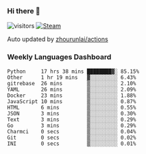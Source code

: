 ### Hi there 👋

![visitors](https://visitor-badge.glitch.me/badge?page_id=zhourunlai)
[![Steam](https://img.shields.io/badge/dynamic/json?label=Steam&query=%24.data.totalSubs&url=https%3A%2F%2Fapi.spencerwoo.com%2Fsubstats%2F%3Fsource%3DsteamGames%26queryKey%3D76561198285156854&suffix=%20Games&logo=steam&labelColor=134375&color=0b1a37&longCache=true)](http://steamcommunity.com/profiles/76561198285156854)

Auto updated by <a href="https://github.com/zhourunlai/zhourunlai/actions" target="_blank">zhourunlai/actions</a>

### Weekly Languages Dashboard

<!--PART:wakatime-->
```text
Python     17 hrs 38 mins ████████▓░ 85.15%
Other      1 hr 19 mins   ▓░░░░░░░░░ 6.43%
gitrebase  26 mins        ▒░░░░░░░░░ 2.10%
YAML       26 mins        ▒░░░░░░░░░ 2.09%
Docker     23 mins        ▒░░░░░░░░░ 1.88%
JavaScript 10 mins        ▒░░░░░░░░░ 0.87%
HTML       6 mins         ▒░░░░░░░░░ 0.55%
JSON       3 mins         ▒░░░░░░░░░ 0.30%
Text       3 mins         ▒░░░░░░░░░ 0.29%
Go         3 mins         ▒░░░░░░░░░ 0.29%
Charmci    0 secs         ▒░░░░░░░░░ 0.04%
Git        0 secs         ▒░░░░░░░░░ 0.02%
INI        0 secs         ▒░░░░░░░░░ 0.01%
```
<!--PART:wakatime-->

